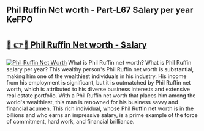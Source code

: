 ## Phil Ruffin N𝚎t w𝚘rth - Part-L67 S𝚊lary per year KeFPO

# <h2><a href="http://gc1taf.nevu.top/?p=Phil+Ruffin">🔗 👉🔴 Phil Ruffin N𝚎t w𝚘rth - S𝚊lary</a></h2>

[![Phil Ruffin N𝚎t W𝚘rth](https://i.imgur.com/Oavwk0R.jpeg)](http://gc1taf.nevu.top/?p=Phil+Ruffin)
What is Phil Ruffin n𝚎t w𝚘rth? What is Phil Ruffin s𝚊lary per year?
This wealthy person's Phil Ruffin net worth is substantial, making him one of the wealthiest individuals in his industry. His income from his employment is significant, but it is outmatched by Phil Ruffin net worth, which is attributed to his diverse business interests and extensive real estate portfolio. With a Phil Ruffin net worth that places him among the world's wealthiest, this man is renowned for his business savvy and financial acumen. This rich individual, whose Phil Ruffin net worth is in the billions and who earns an impressive salary, is a prime example of the force of commitment, hard work, and financial brilliance.
